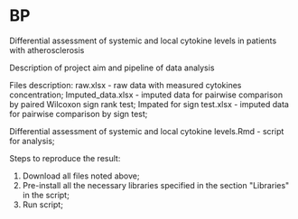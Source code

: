 # BP
Differential assessment of systemic and local cytokine levels in patients with atherosclerosis

Description of project aim and pipeline of data analysis

Files description:
raw.xlsx - raw data with measured cytokines concentration;
Imputed_data.xlsx - imputed data for pairwise comparison by paired Wilcoxon sign rank test;
Impated for sign test.xlsx - imputed data for pairwise comparison by sign test;

Differential assessment of systemic and local cytokine levels.Rmd - script for analysis;

Steps to reproduce the result:
1. Download all files noted above; 
2. Pre-install all the necessary libraries specified in the section "Libraries" in the script;
3. Run script;
